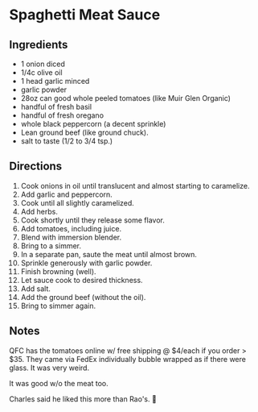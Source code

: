 Spaghetti Meat Sauce
========

Ingredients
--------
- 1 onion diced
- 1/4c olive oil
- 1 head garlic minced
- garlic powder
- 28oz can good whole peeled tomatoes (like Muir Glen Organic)
- handful of fresh basil
- handful of fresh oregano
- whole black peppercorn (a decent sprinkle)
- Lean ground beef (like ground chuck).
- salt to taste (1/2 to 3/4 tsp.)

Directions
------
1. Cook onions in oil until translucent and almost starting to caramelize.
2. Add garlic and peppercorn.
3. Cook until all slightly caramelized.
4. Add herbs.
5. Cook shortly until they release some flavor.
6. Add tomatoes, including juice.
7. Blend with immersion blender.
8. Bring to a simmer.
9. In a separate pan, saute the meat until almost brown.
10. Sprinkle generously with garlic powder.
11. Finish browning (well).
12. Let sauce cook to desired thickness.
13. Add salt.
14. Add the ground beef (without the oil).
15. Bring to simmer again.

Notes
----
QFC has the tomatoes online w/ free shipping @ $4/each if you order > $35. They came via FedEx individually bubble wrapped as if there were glass. It was very weird.

It was good w/o the meat too.

Charles said he liked this more than Rao's. 🎉
